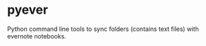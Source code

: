 pyever
======

Python command line tools to sync folders (contains text files) with evernote notebooks.
